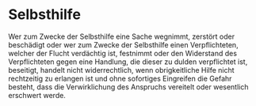 # Selbsthilfe

Wer zum Zwecke der Selbsthilfe eine Sache wegnimmt, zerstört oder beschädigt oder wer zum Zwecke der Selbsthilfe einen Verpflichteten, welcher der Flucht verdächtig ist, festnimmt oder den Widerstand des Verpflichteten gegen eine Handlung, die dieser zu dulden verpflichtet ist, beseitigt, handelt nicht widerrechtlich, wenn obrigkeitliche Hilfe nicht rechtzeitig zu erlangen ist und ohne sofortiges Eingreifen die Gefahr besteht, dass die Verwirklichung des Anspruchs vereitelt oder wesentlich erschwert werde. 

